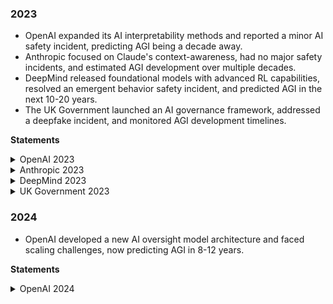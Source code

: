 ### 2023

- OpenAI expanded its AI interpretability methods and reported a minor AI safety incident, predicting AGI being a decade away.
- Anthropic focused on Claude's context-awareness, had no major safety incidents, and estimated AGI development over multiple decades.
- DeepMind released foundational models with advanced RL capabilities, resolved an emergent behavior safety incident, and predicted AGI in the next 10-20 years.
- The UK Government launched an AI governance framework, addressed a deepfake incident, and monitored AGI development timelines.

**Statements**
<details>
<summary>OpenAI 2023</summary>

- Expanded our AI interpretability methods to better understand and evaluate the decisions made by increasingly complex models.
- Encountered a minor safety incident where an AI model briefly propagated biased decision-making before it was corrected by our oversight mechanisms.
- Predicting that notional AGI is still a decade away, considering current progress and challenges.

<details>
<summary><b>Conversation</b></summary>

  - OpenAI CEO: Let's focus on scaling up our AI's cognitive capabilities this year, and I'm sure we can tackle the informed oversight problem as we go.
  - OpenAI Head of Alignment: Despite the commercial pressure, we must prioritize developing more sophisticated techniques for AI interpretability before advancing RLHF, as misaligned AGI poses existential risks.
  - OpenAI, Head of Policy: Before we proceed with AI-assisted oversight, we must first establish a clear framework for transparency and regulatory compliance, ensuring the public can trust the work we're doing.
  - OpenAI Research Scientist: I'm concerned that scaling up too quickly may exacerbate the oversight problem, making it harder to manage in the long run.
  - OpenAI Safety Lead: We can integrate interpretability methods in parallel with cognitive scaling to ensure safety measures evolve with the AI's capabilities.
</details>
</details>

<details>
<summary>Anthropic 2023</summary>

- Focused on enhancing Claude's context-awareness capabilities to improve helpfulness, with strict safety considerations.
- No major safety incidents reported due to rigorous evaluation protocols implemented for new features.
- Estimate AGI development to be a multi-decade process, with key milestones achievable in the next 5-10 years.

<details>
<summary><b>Conversation</b></summary>

  - Anthropic CEO: I propose we allocate significant resources towards enhancing Claude with advanced context-awareness capabilities to bolster its helpfulness without compromising on safety.
  - Anthropic, Head of Alignment: This year, we should prioritize scaling up our compute resources to tackle larger datasets for improving Claude's alignment with HHH principles, while also investing in research to better understand the behaviors of large AI models.
  - Anthropic CEO: I honestly believe we should be cautious and avoid overexerting our teams; we need a focused approach rather than taking on everything at once.
  - Anthropic, Head of Alignment: While the goal is imperative, we need to ensure the advanced context-awareness doesn't introduce safety risks like enabling manipulative content or misuse.
  - Anthropic CEO: I agree, but let's ensure we have the right safety measures and thorough evaluations in place to prevent any misuse or unintended consequences.
</details>
</details>

<details>
<summary>DeepMind 2023</summary>

- Released several foundational models showcasing advanced reinforcement learning capabilities.
- Addressed a safety incident where a model exhibited unexpected emergent behaviors, resolving it with our rigorous validation protocols.
- Predicted AGI could emerge within the next 10-20 years, subject to key breakthroughs in scaling and alignment research.

<details>
<summary><b>Conversation</b></summary>

  - DeepMind CEO: For this year, we need to prioritize scaling up our alignment research to tackle potential AGI risks, while maintaining a strong output of practical AI applications to meet Google's expectations.
  - DeepMind, Google Head of AI: I think we should prioritize integrating AI safety principles into our existing products, while also exploring the implications of our latest research in alignment and agency.
  - DeepMind, Head of Safety: We should prioritize rigorous validation protocols for our AI systems to prevent unintended behavior escalations as they grow more capable.
  - DeepMind Research Scientist: I believe we should invest more in empirical research to test our alignment theories on current machine learning models.
  - DeepMind, Google Head of AI: I think we should prioritize integrating AI safety principles into our existing products, while also exploring the implications of our latest research in alignment and agency.
</details>
</details>

<details>
<summary>UK Government 2023</summary>

- Launched a new AI governance framework that seeks to foster innovation while addressing security concerns.
- Responded to a minor incident involving the misuse of AI in generating deepfakes, leading to tightened verification protocols.
- Predicted that AGI development is still a decade away but is closely monitoring the situation.

<details>
<summary><b>Conversation</b></summary>

  - UK Government Prime Minister: We need a strong proposal on AI governance that balances innovation with national security, without falling behind in the global AI race.
  - UK Government, Head of AI Policy: We must navigate the AI development race like a careful tightrope walker, ensuring every step towards advancement is balanced with a safety net of regulations.
  - UK Government, Minister for Science and Innovation: We must prioritize the development of robust AI auditing frameworks to ensure any AI we back is transparent and accountable.
  - UK Government Science Advisor: I propose we invest in research grants focused on ethical AI development and set strict regulations for AI applications in sensitive sectors.
  - UK Government, Head of AI Policy: A special unit devoted to the ethical development and deployment of AI, led by both technical experts and ethicists, will help keep our pace steady and secure.
</details>
</details>

### 2024

- OpenAI developed a new AI oversight model architecture and faced scaling challenges, now predicting AGI in 8-12 years.

**Statements**
<details>
<summary>OpenAI 2024</summary>

- Developed a new model architecture designed to improve the recursive hierarchy of AI-assisted oversight, with initial success in self-critique and summarization tasks.
- Faced challenges with model scaling causing unexpected behaviors not flagged by oversight AIs, leading to a revision of the hierarchy model.
- Adjusting AGI timeline predictions to 8-12 years, as progress in AI safety and oversight mechanisms needs to pace with advances in AI capabilities.

<details>
<summary><b>Conversation</b></summary>

  - OpenAI CEO: I hear you, but innovation often outpaces regulation, and we need to keep pushing the envelope to maintain our lead and societal trust.
  - OpenAI Head of Alignment: We must prioritize clearly defining and testing our interpretability methods on existing models before we scale, to avoid unintended consequences at a larger scale.
  - OpenAI, Head of Policy: Focusing solely on AI's cognitive scaling without solid interpretability measures increases risks of misuse and aligns poorly with responsible AI development protocols.
  - OpenAI CEO: Let's buckle down on enhancing AI interpretability, but not at the cost of progress—we can multitask and advance both goals simultaneously.
  - OpenAI Head of Alignment: Innovation without adequate safety measures can lead to distrust and potential harm; our leadership is both a privilege and a responsibility to set safety precedents.
</details>
</details>